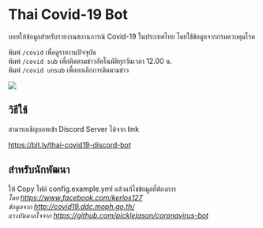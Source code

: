 # Thai Covid-19 Bot

บอทให้ข้อมูลสำหรับรายงานสถานการณ์ Covid-19 ในประเทศไทย โดยใช้ข้อมูลจากกรมควบคุมโรค
  
พิมพ์ `/covid` เพื่อดูรายงานปัจจุบัน  
พิมพ์ `/covid sub` เพื่อติดตามข่าวอัตโนมัติทุกวันเวลา 12.00 น.  
พิมพ์ `/covid unsub` เพื่อยกเลิกการติดตามข่าว  

![](http://i.imgur.com/hXxXW1h.png)

## วิธีใช้
สามารถเชิญบอทเข้า Discord Server ได้จาก link

<https://bit.ly/thai-covid19-discord-bot>


## สำหรับนักพัฒนา
ให้ Copy ไฟล์ config.example.yml แล้วแก้ไขข้อมูลที่ต้องการ  
*โดย <https://www.facebook.com/kerlos127>*  
*ข้อมูลจาก <http://covid19.ddc.moph.go.th/>*  
*แรงบันดาลใจจาก <https://github.com/picklejason/coronavirus-bot>*  
